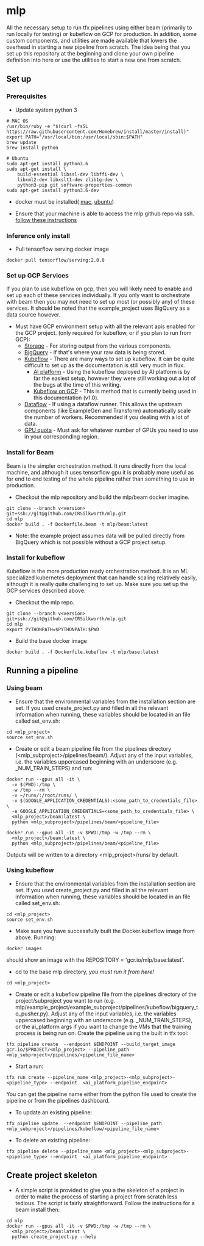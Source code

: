 # mlp
All the necessary setup to run tfx pipelines using either beam (primarily to run locally for testing) or kubeflow on GCP for production. In addition, some custom components, and utilities are made available that lowers the overhead in starting a new pipeline from scratch. The idea being that you set up this repository at the beginning and clone your own pipeline definition into here or use the utilities to start a new one from scratch.

## Set up
### Prerequisites
* Update system python 3
```
# MAC OS
/usr/bin/ruby -e "$(curl -fsSL https://raw.githubusercontent.com/Homebrew/install/master/install)"
export PATH="/usr/local/bin:/usr/local/sbin:$PATH"
brew update
brew install python

# Ubuntu
sudo apt-get install python3.6
sudo apt-get install \
    build-essential libssl-dev libffi-dev \
    libxml2-dev libxslt1-dev zlib1g-dev \
    python3-pip git software-properties-common
sudo apt-get install python3.6-dev
```

* docker must be installed( [mac](https://docs.docker.com/docker-for-mac/install/), [ubuntu](https://docs.docker.com/install/linux/docker-ce/ubuntu/))

* Ensure that your machine is able to access the mlp github repo via ssh. [follow these instructions](https://help.github.com/articles/generating-a-new-ssh-key-and-adding-it-to-the-ssh-agent/)

### Inference only install
* Pull tensorflow serving docker image
```
docker pull tensorflow/serving:2.0.0
```

### Set up GCP Services
If you plan to use kubeflow on gcp, then you will likely need to enable and set up each of these services individually. If you only want to orchestrate with beam then you may not need to set up most (or possibly any) of these services. It should be noted that the example_project uses BigQuery as a data source however.

* Must have GCP environment setup with all the relevant apis enabled for the GCP project. (only required for kubeflow, or if you plan to run from GCP):
  * [Storage](https://console.cloud.google.com/compute/instances) - For storing output from the various components.
  * [BigQuery](https://console.cloud.google.com/apis/api/bigquery.googleapis.com/overview) - If that's where your raw data is being stored.
  * [Kubeflow](https://www.kubeflow.org/docs/) - There are many ways to set up kubeflow. It can be quite difficult to set up as the documentation is still very much in flux.
    * [AI platform](https://console.cloud.google.com/ai-platform/pipelines) - Using the kubeflow deployed by AI platform is by far the easiest setup, however they were still working out a lot of the bugs at the time of this writing.
    * [Kubeflow on GCP](https://www.kubeflow.org/docs/gke/deploy/) - This is method that is currently being used in this documentation (v1.0).
  * [Dataflow](https://console.cloud.google.com/dataflow) - If using a dataflow runner. This allows the upstream components (like ExampleGen and Transform) automatically scale the number of workers. Recommended if you dealing with a lot of data.
  * [GPU quota](https://console.cloud.google.com/iam-admin/quotas) - Must ask for whatever number of GPUs you need to use in your corresponding region.

### Install for Beam
Beam is the simpler orchestration method. It runs directly from the local machine, and although it uses tensorflow gpu it is probably more useful as for end to end testing of the whole pipeline rather than something to use in production.

* Checkout the mlp repository and build the mlp/beam docker imagine.
```
git clone --branch v<version> git+ssh://git@github.com/CRSilkworth/mlp.git
cd mlp
docker build . -f Dockerfile.beam -t mlp/beam:latest
```
* Note: the example project assumes data will be pulled directly from BigQuery which is not possible without a GCP project setup.

### Install for kubeflow
Kubeflow is the more production ready orchestration method. It is an ML specialized kubernetes deployment that can handle scaling relatively easily, although it is really quite challenging to set up. Make sure you set up the GCP services described above.

* Checkout the mlp repo.
```
git clone --branch v<version> git+ssh://git@github.com/CRSilkworth/mlp.git
cd mlp
export PYTHONPATH=$PYTHONPATH:$PWD
```

* Build the base docker image
```
docker build . -f Dockerfile.kubeflow -t mlp/base:latest
```

## Running a pipeline
### Using beam
* Ensure that the environmental variables from the installation section are set. If you used create_project.py and filled in all the relevant information when running, these variables should be located in an file called set_env.sh:
```
cd <mlp_project>
source set_env.sh
```

* Create or edit a beam pipeline file from the pipelines directory (<mlp_subproject>/pipelines/beam/). Adjust any of the input variables, i.e. the variables uppercased beginning with an underscore (e.g. \_NUM_TRAIN_STEPS) and run:
```
docker run --gpus all -it \
  -v $(PWD):/tmp \
  -w /tmp --rm \
  -v ~/runs/:/root/runs/ \
  -v $(GOOGLE_APPLICATION_CREDENTIALS):<some_path_to_credentials_file> \
  -e GOOGLE_APPLICATION_CREDENTIALS=<some_path_to_credentials_file> \
  <mlp_project>/beam:latest \
  python <mlp_subproject>/pipelines/beam/<pipeline_file>

docker run --gpus all -it -v $PWD:/tmp -w /tmp --rm \
  <mlp_project>/beam:latest \
  python <mlp_subproject>/pipelines/beam/<pipeline_file>
```
Outputs will be written to a directory <mlp_project>/runs/ by default.

### Using kubeflow
* Ensure that the environmental variables from the installation section are set. If you used create_project.py and filled in all the relevant information when running, these variables should be located in an file called set_env.sh:
```
cd <mlp_project>
source set_env.sh
```

* Make sure you have successfully built the Docker.kubeflow image from above. Running:
```
docker images
```
should show an image with the REPOSITORY = 'gcr.io/mlp/base:latest'.

* cd to the base mlp directory, _you must run it from here!_
```
cd <mlp_project>
```

* Create or edit a kubeflow pipeline file from the pipelines directory of the project/subproject you want to run (e.g. mlp/example_project/example_subproject/pipelines/kubeflow/bigquery_to_pusher.py). Adjust any of the input variables, i.e. the variables uppercased beginning with an underscore (e.g. \_NUM_TRAIN_STEPS), or the ai_platform args if you want to change the VMs that the training process is being run on. Create the pipeline using the built in tfx tool:
```
tfx pipeline create  --endpoint $ENDPOINT --build_target_image gcr.io/$PROJECT/<mlp_project> --pipeline_path <mlp_subproject>/pipelines/<pipeline_file_name>
```

* Start a run:
```
tfx run create --pipeline_name <mlp_project>-<mlp_subproject>-<pipeline_type> --endpoint  <ai_platform_pipeline_endpoint>
```
You can get the pipeline name either from the python file used to create the pipeline or from the pipelines dashboard.

* To update an existing pipeline:
```
tfx pipeline update  --endpoint $ENDPOINT --pipeline_path <mlp_subproject>/pipelines/kubeflow/<pipeline_file_name>
```

* To delete an existing pipeline:
```
tfx pipeline delete --pipeline_name <mlp_project>-<mlp_subproject>-<pipeline_type> --endpoint  <ai_platform_pipeline_endpoint>
```
## Create project skeleton
* A simple script is provided to give you a the skeleton of a project in order to make the process of starting a project from scratch less tedious. The script is fairly straightforward. Follow the instructions for a beam install then:
```
cd mlp
docker run --gpus all -it -v $PWD:/tmp -w /tmp --rm \
  <mlp_project>/beam:latest \
  python create_project.py --help
```
